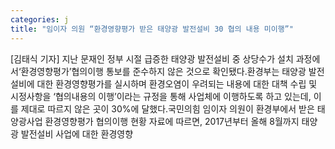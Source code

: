 ```yaml
---
categories: j
title: "임이자 의원 “환경영향평가 받은 태양광 발전설비 30 협의 내용 미이행”"
---
```

[김태식 기자] 지난 문재인 정부 시절 급증한 태양광 발전설비 중 상당수가 설치 과정에서‘환경영향평가’협의이행 통보를 준수하지 않은 것으로 확인됐다.환경부는 태양광 발전설비에 대한 환경영향평가를 실시하며 환경오염이 우려되는 내용에 대한 대책 수립 및 시정사항을 ‘협의내용의 이행’이라는 규정을 통해 사업체에 이행하도록 하고 있는데, 이를 제대로 따르지 않은 곳이 30%에 달했다.국민의힘 임이자 의원이 환경부에서 받은 태양광사업 환경영향평가 협의이행 현황 자료에 따르면, 2017년부터 올해 8월까지 태양광 발전설비 사업에 대한 환경영향